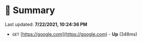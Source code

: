 # 📖 Summary
Last updated: **7/22/2021, 10:24:36 PM**

- `GET` [https://google.com](https://google.com) - **Up** (348ms)
